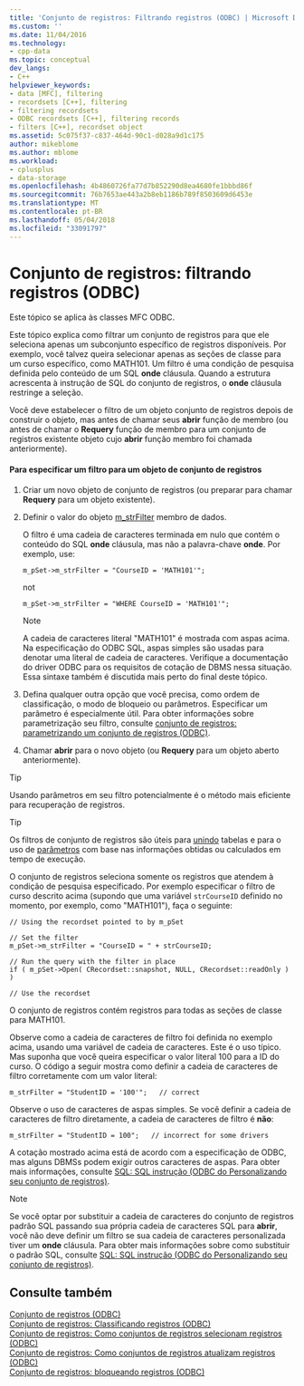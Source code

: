 ```yaml
---
title: 'Conjunto de registros: Filtrando registros (ODBC) | Microsoft Docs'
ms.custom: ''
ms.date: 11/04/2016
ms.technology:
- cpp-data
ms.topic: conceptual
dev_langs:
- C++
helpviewer_keywords:
- data [MFC], filtering
- recordsets [C++], filtering
- filtering recordsets
- ODBC recordsets [C++], filtering records
- filters [C++], recordset object
ms.assetid: 5c075f37-c837-464d-90c1-d028a9d1c175
author: mikeblome
ms.author: mblome
ms.workload:
- cplusplus
- data-storage
ms.openlocfilehash: 4b4860726fa77d7b852290d8ea4680fe1bbbd86f
ms.sourcegitcommit: 76b7653ae443a2b8eb1186b789f8503609d6453e
ms.translationtype: MT
ms.contentlocale: pt-BR
ms.lasthandoff: 05/04/2018
ms.locfileid: "33091797"
---
```

# <a name="recordset-filtering-records-odbc"></a>Conjunto de registros: filtrando registros (ODBC)
Este tópico se aplica às classes MFC ODBC.  
  
 Este tópico explica como filtrar um conjunto de registros para que ele seleciona apenas um subconjunto específico de registros disponíveis. Por exemplo, você talvez queira selecionar apenas as seções de classe para um curso específico, como MATH101. Um filtro é uma condição de pesquisa definida pelo conteúdo de um SQL **onde** cláusula. Quando a estrutura acrescenta à instrução de SQL do conjunto de registros, o **onde** cláusula restringe a seleção.  
  
 Você deve estabelecer o filtro de um objeto conjunto de registros depois de construir o objeto, mas antes de chamar seus **abrir** função de membro (ou antes de chamar o **Requery** função de membro para um conjunto de registros existente objeto cujo **abrir** função membro foi chamada anteriormente).  
  
#### <a name="to-specify-a-filter-for-a-recordset-object"></a>Para especificar um filtro para um objeto de conjunto de registros  
  
1.  Criar um novo objeto de conjunto de registros (ou preparar para chamar **Requery** para um objeto existente).  
  
2.  Definir o valor do objeto [m_strFilter](../../mfc/reference/crecordset-class.md#m_strfilter) membro de dados.  
  
     O filtro é uma cadeia de caracteres terminada em nulo que contém o conteúdo do SQL **onde** cláusula, mas não a palavra-chave **onde**. Por exemplo, use:  
  
    ```  
    m_pSet->m_strFilter = "CourseID = 'MATH101'";  
    ```  
  
     not  
  
    ```  
    m_pSet->m_strFilter = "WHERE CourseID = 'MATH101'";  
    ```  
  
    > [!NOTE]
    >  A cadeia de caracteres literal "MATH101" é mostrada com aspas acima. Na especificação do ODBC SQL, aspas simples são usadas para denotar uma literal de cadeia de caracteres. Verifique a documentação do driver ODBC para os requisitos de cotação de DBMS nessa situação. Essa sintaxe também é discutida mais perto do final deste tópico.  
  
3.  Defina qualquer outra opção que você precisa, como ordem de classificação, o modo de bloqueio ou parâmetros. Especificar um parâmetro é especialmente útil. Para obter informações sobre parametrização seu filtro, consulte [conjunto de registros: parametrizando um conjunto de registros (ODBC)](../../data/odbc/recordset-parameterizing-a-recordset-odbc.md).  
  
4.  Chamar **abrir** para o novo objeto (ou **Requery** para um objeto aberto anteriormente).  
  
> [!TIP]
>  Usando parâmetros em seu filtro potencialmente é o método mais eficiente para recuperação de registros.  
  
> [!TIP]
>  Os filtros de conjunto de registros são úteis para [unindo](../../data/odbc/recordset-performing-a-join-odbc.md) tabelas e para o uso de [parâmetros](../../data/odbc/recordset-parameterizing-a-recordset-odbc.md) com base nas informações obtidas ou calculados em tempo de execução.  
  
 O conjunto de registros seleciona somente os registros que atendem à condição de pesquisa especificado. Por exemplo especificar o filtro de curso descrito acima (supondo que uma variável `strCourseID` definido no momento, por exemplo, como "MATH101"), faça o seguinte:  
  
```  
// Using the recordset pointed to by m_pSet  
  
// Set the filter  
m_pSet->m_strFilter = "CourseID = " + strCourseID;   
  
// Run the query with the filter in place  
if ( m_pSet->Open( CRecordset::snapshot, NULL, CRecordset::readOnly ) )  
  
// Use the recordset  
```  
  
 O conjunto de registros contém registros para todas as seções de classe para MATH101.  
  
 Observe como a cadeia de caracteres de filtro foi definida no exemplo acima, usando uma variável de cadeia de caracteres. Este é o uso típico. Mas suponha que você queira especificar o valor literal 100 para a ID do curso. O código a seguir mostra como definir a cadeia de caracteres de filtro corretamente com um valor literal:  
  
```  
m_strFilter = "StudentID = '100'";   // correct  
```  
  
 Observe o uso de caracteres de aspas simples. Se você definir a cadeia de caracteres de filtro diretamente, a cadeia de caracteres de filtro é **não**:  
  
```  
m_strFilter = "StudentID = 100";   // incorrect for some drivers  
```  
  
 A cotação mostrado acima está de acordo com a especificação de ODBC, mas alguns DBMSs podem exigir outros caracteres de aspas. Para obter mais informações, consulte [SQL: SQL instrução (ODBC do Personalizando seu conjunto de registros)](../../data/odbc/sql-customizing-your-recordsets-sql-statement-odbc.md).  
  
> [!NOTE]
>  Se você optar por substituir a cadeia de caracteres do conjunto de registros padrão SQL passando sua própria cadeia de caracteres SQL para **abrir**, você não deve definir um filtro se sua cadeia de caracteres personalizada tiver um **onde** cláusula. Para obter mais informações sobre como substituir o padrão SQL, consulte [SQL: SQL instrução (ODBC do Personalizando seu conjunto de registros)](../../data/odbc/sql-customizing-your-recordsets-sql-statement-odbc.md).  
  
## <a name="see-also"></a>Consulte também  
 [Conjunto de registros (ODBC)](../../data/odbc/recordset-odbc.md)   
 [Conjunto de registros: Classificando registros (ODBC)](../../data/odbc/recordset-sorting-records-odbc.md)   
 [Conjunto de registros: Como conjuntos de registros selecionam registros (ODBC)](../../data/odbc/recordset-how-recordsets-select-records-odbc.md)   
 [Conjunto de registros: Como conjuntos de registros atualizam registros (ODBC)](../../data/odbc/recordset-how-recordsets-update-records-odbc.md)   
 [Conjunto de registros: bloqueando registros (ODBC)](../../data/odbc/recordset-locking-records-odbc.md)